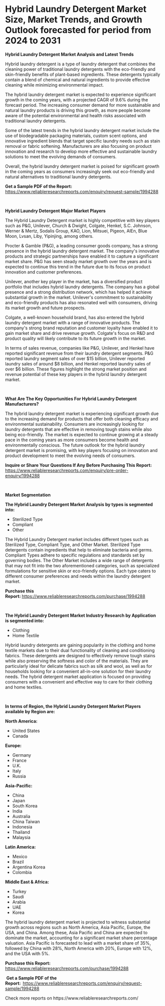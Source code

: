 <p><h1>Hybrid Laundry Detergent Market Size, Market Trends, and Growth Outlook forecasted for period from 2024 to 2031</h1></p><p><strong>Hybrid Laundry Detergent Market Analysis and Latest Trends</strong></p>
<p><p>Hybrid laundry detergent is a type of laundry detergent that combines the cleaning power of traditional laundry detergents with the eco-friendly and skin-friendly benefits of plant-based ingredients. These detergents typically contain a blend of chemical and natural ingredients to provide effective cleaning while minimizing environmental impact.</p><p>The hybrid laundry detergent market is expected to experience significant growth in the coming years, with a projected CAGR of 9.6% during the forecast period. The increasing consumer demand for more sustainable and natural laundry products is driving this growth, as more people become aware of the potential environmental and health risks associated with traditional laundry detergents.</p><p>Some of the latest trends in the hybrid laundry detergent market include the use of biodegradable packaging materials, custom scent options, and innovative ingredient blends that target specific laundry needs such as stain removal or fabric softening. Manufacturers are also focusing on product innovation and research to develop more effective and sustainable laundry solutions to meet the evolving demands of consumers.</p><p>Overall, the hybrid laundry detergent market is poised for significant growth in the coming years as consumers increasingly seek out eco-friendly and natural alternatives to traditional laundry detergents.</p></p>
<p><strong>Get a Sample PDF of the Report:&nbsp;</strong> <a href="https://www.reliableresearchreports.com/enquiry/request-sample/1994288">https://www.reliableresearchreports.com/enquiry/request-sample/1994288</a></p>
<p>&nbsp;</p>
<p><strong>Hybrid Laundry Detergent Major Market Players</strong></p>
<p><p>The Hybrid Laundry Detergent market is highly competitive with key players such as P&G, Unilever, Church & Dwight, Colgate, Henkel, S.C. Johnson, Werner & Mertz, Sodalis Group, KAO, Lion, Mitsuei, Pigeon, AlEn, Blue Moon, Lvsan, Liby, Yipinjing, among others. </p><p>Procter & Gamble (P&G), a leading consumer goods company, has a strong presence in the hybrid laundry detergent market. The company's innovative products and strategic partnerships have enabled it to capture a significant market share. P&G has seen steady market growth over the years and is expected to continue this trend in the future due to its focus on product innovation and customer preferences.</p><p>Unilever, another key player in the market, has a diversified product portfolio that includes hybrid laundry detergents. The company has a global presence and a strong distribution network, which has helped it achieve substantial growth in the market. Unilever's commitment to sustainability and eco-friendly products has also resonated well with consumers, driving its market growth and future prospects.</p><p>Colgate, a well-known household brand, has also entered the hybrid laundry detergent market with a range of innovative products. The company's strong brand reputation and customer loyalty have enabled it to gain market share and drive revenue growth. Colgate's focus on R&D and product quality will likely contribute to its future growth in the market.</p><p>In terms of sales revenue, companies like P&G, Unilever, and Henkel have reported significant revenue from their laundry detergent segments. P&G reported laundry segment sales of over $15 billion, Unilever reported laundry sales of around $8 billion, and Henkel reported laundry sales of over $6 billion. These figures highlight the strong market position and revenue potential of these key players in the hybrid laundry detergent market.</p></p>
<p>&nbsp;</p>
<p><strong>What Are The Key Opportunities For Hybrid Laundry Detergent Manufacturers?</strong></p>
<p><p>The hybrid laundry detergent market is experiencing significant growth due to the increasing demand for products that offer both cleaning efficacy and environmental sustainability. Consumers are increasingly looking for laundry detergents that are effective in removing tough stains while also being eco-friendly. The market is expected to continue growing at a steady pace in the coming years as more consumers become health and environmentally conscious. The future outlook for the hybrid laundry detergent market is promising, with key players focusing on innovation and product development to meet the evolving needs of consumers.</p></p>
<p><strong>Inquire or Share Your Questions If Any Before Purchasing This Report:</strong> <a href="https://www.reliableresearchreports.com/enquiry/pre-order-enquiry/1994288">https://www.reliableresearchreports.com/enquiry/pre-order-enquiry/1994288</a></p>
<p>&nbsp;</p>
<p><strong>Market Segmentation</strong></p>
<p><strong>The Hybrid Laundry Detergent Market Analysis by types is segmented into:</strong></p>
<p><ul><li>Sterilized Type</li><li>Compliant</li><li>Other</li></ul></p>
<p><p>The Hybrid Laundry Detergent market includes different types such as Sterilized Type, Compliant Type, and Other Market. Sterilized Type detergents contain ingredients that help to eliminate bacteria and germs. Compliant Types adhere to specific regulations and standards set by governing bodies. The Other Market includes a wide range of detergents that may not fit into the two aforementioned categories, such as specialized formulations for sensitive skin or eco-friendly options. Each type caters to different consumer preferences and needs within the laundry detergent market.</p></p>
<p><strong>Purchase this Report:&nbsp;</strong><a href="https://www.reliableresearchreports.com/purchase/1994288">https://www.reliableresearchreports.com/purchase/1994288</a></p>
<p>&nbsp;</p>
<p><strong>The Hybrid Laundry Detergent Market Industry Research by Application is segmented into:</strong></p>
<p><ul><li>Clothing</li><li>Home Textile</li></ul></p>
<p><p>Hybrid laundry detergents are gaining popularity in the clothing and home textile markets due to their dual functionality of cleaning and conditioning fabrics. These detergents are designed to effectively remove tough stains while also preserving the softness and color of the materials. They are particularly ideal for delicate fabrics such as silk and wool, as well as for households looking for a convenient all-in-one solution for their laundry needs. The hybrid detergent market application is focused on providing consumers with a convenient and effective way to care for their clothing and home textiles.</p></p>
<p>&nbsp;</p>
<p><strong>In terms of Region, the Hybrid Laundry Detergent Market Players available by Region are:</strong></p>
<p>
    <p> <strong> North America: </strong>
        <ul>
            <li>United States</li>
            <li>Canada</li>
        </ul>
        </p> 
    <p> <strong> Europe: </strong>
        <ul>
            <li>Germany</li>
            <li>France</li>
            <li>U.K.</li>
            <li>Italy</li>
            <li>Russia</li>
        </ul>
        </p> 
    <p> <strong> Asia-Pacific: </strong>
        <ul>
            <li>China</li>
            <li>Japan</li>
            <li>South Korea</li>
            <li>India</li>
            <li>Australia</li>
            <li>China Taiwan</li>
            <li>Indonesia</li>
            <li>Thailand</li>
            <li>Malaysia</li>
        </ul>
        </p> 
    <p> <strong> Latin America: </strong>
        <ul>
            <li>Mexico</li>
            <li>Brazil</li>
            <li>Argentina Korea</li>
            <li>Colombia</li>
        </ul>
        </p> 
    <p> <strong> Middle East & Africa: </strong>
        <ul>
            <li>Turkey</li>
            <li>Saudi</li>
            <li>Arabia</li>
            <li>UAE</li>
            <li>Korea</li>
        </ul>
    </p>
    </p>
<p><p>The hybrid laundry detergent market is projected to witness substantial growth across regions such as North America, Asia Pacific, Europe, the USA, and China. Among these, Asia Pacific and China are expected to dominate the market, accounting for a significant market share percentage valuation. Asia Pacific is forecasted to lead with a market share of 35%, followed by China with 28%, North America with 20%, Europe with 12%, and the USA with 5%.</p></p>
<p><strong>Purchase this Report: </strong><a href="https://www.reliableresearchreports.com/purchase/1994288">https://www.reliableresearchreports.com/purchase/1994288</a></p>
<p>&nbsp;<strong>Get a Sample PDF of the Report:&nbsp;&nbsp;</strong><a href="https://www.reliableresearchreports.com/enquiry/request-sample/1994288">https://www.reliableresearchreports.com/enquiry/request-sample/1994288</a></p>
<p><strong></strong></p>
<p>Check more reports on https://www.reliableresearchreports.com/</p>